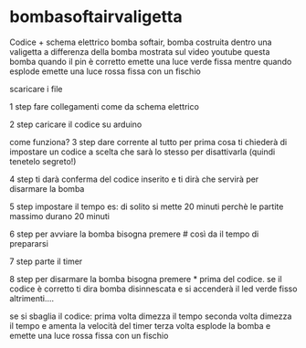 # bombasoftairvaligetta

Codice + schema elettrico bomba softair, bomba costruita dentro una valigetta
a differenza della bomba mostrata sul video youtube questa bomba 
quando il pin è corretto emette una luce verde fissa mentre quando esplode emette una luce rossa fissa con un fischio

scaricare i file

1 step 
fare collegamenti come da schema elettrico

2 step 
caricare il codice su arduino

come funziona? 
3 step 
dare corrente al tutto per prima cosa ti chiederà di impostare un codice a scelta che sarà lo stesso per disattivarla (quindi tenetelo segreto!)

4 step 
ti darà conferma del codice inserito e ti dirà che servirà per disarmare la bomba

5 step 
impostare il tempo es: di solito si mette 20 minuti perchè le partite massimo durano 20 minuti

6 step 
per avviare la bomba bisogna premere # così da il tempo di prepararsi

7 step 
parte il timer

8 step 
per disarmare la bomba bisogna premere * prima del codice. 
se il codice è corretto ti dira bomba disinnescata e si accenderà il led verde fisso altrimenti....

se si sbaglia il codice: 
prima volta dimezza il tempo 
seconda volta dimezza il tempo e amenta la velocità del timer 
terza volta esplode la bomba e emette una luce rossa fissa con un fischio
